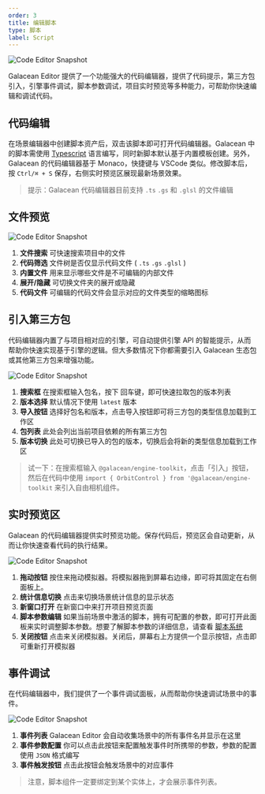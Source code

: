 ```yaml
---
order: 3
title: 编辑脚本
type: 脚本
label: Script
---
```


![Code Editor Snapshot](https://mdn.alipayobjects.com/huamei_fvsq9p/afts/img/A*oXB7Q7j8ngMAAAAAAAAAAAAADqiTAQ/original)

Galacean Editor 提供了一个功能强大的代码编辑器，提供了代码提示，第三方包引入，引擎事件调试，脚本参数调试，项目实时预览等多种能力，可帮助你快速编辑和调试代码。

## 代码编辑

在场景编辑器中创建脚本资产后，双击该脚本即可打开代码编辑器。Galacean 中的脚本需使用 [Typescript](https://www.typescriptlang.org/) 语言编写，同时新脚本默认基于内置模板创建。另外，Galacean 的代码编辑器基于 Monaco，快捷键与 VSCode 类似。修改脚本后，按 `Ctrl/⌘ + S` 保存，右侧实时预览区展现最新场景效果。

> 提示：Galacean 代码编辑器目前支持 `.ts` `.gs` 和 `.glsl` 的文件编辑

## 文件预览

![Code Editor Snapshot](https://mdn.alipayobjects.com/huamei_fvsq9p/afts/img/A*o51FQa9Uh0MAAAAAAAAAAAAADqiTAQ/original)

1. **文件搜索** 可快速搜索项目中的文件
2. **代码筛选** 文件树是否仅显示代码文件 ( `.ts` `.gs` `.glsl` )
3. **内置文件** 用来显示哪些文件是不可编辑的内部文件
4. **展开/隐藏** 可切换文件夹的展开或隐藏
5. **代码文件** 可编辑的代码文件会显示对应的文件类型的缩略图标

## 引入第三方包

代码编辑器内置了与项目相对应的引擎，可自动提供引擎 API 的智能提示，从而帮助你快速实现基于引擎的逻辑。但大多数情况下你都需要引入 Galacean 生态包或其他第三方包来增强功能。

![Code Editor Snapshot](https://mdn.alipayobjects.com/huamei_fvsq9p/afts/img/A*Nc2MQqOeWxgAAAAAAAAAAAAADqiTAQ/original)

1. **搜索框** 在搜索框输入包名，按下 回车键，即可快速拉取包的版本列表
2. **版本选择** 默认情况下使用 `latest` 版本
3. **导入按钮** 选择好包名和版本，点击导入按钮即可将三方包的类型信息加载到工作区
4. **包列表** 此处会列出当前项目依赖的所有第三方包
5. **版本切换** 此处可切换已导入的包的版本，切换后会将新的类型信息加载到工作区

> 试一下：在搜索框输入 `@galacean/engine-toolkit`，点击「引入」按钮，然后在代码中使用 `import { OrbitControl } from '@galacean/engine-toolkit` 来引入自由相机组件。

## 实时预览区

Galacean 的代码编辑器提供实时预览功能。保存代码后，预览区会自动更新，从而让你快速查看代码的执行结果。

![Code Editor Snapshot](https://mdn.alipayobjects.com/huamei_fvsq9p/afts/img/A*dCHqRIMdHbkAAAAAAAAAAAAADqiTAQ/original)

1. **拖动按钮** 按住来拖动模拟器。将模拟器拖到屏幕右边缘，即可将其固定在右侧面板上。
2. **统计信息切换** 点击来切换场景统计信息的显示状态
3. **新窗口打开** 在新窗口中来打开项目预览页面
4. **脚本参数编辑** 如果当前场景中激活的脚本，拥有可配置的参数，即可打开此面板来实时调整脚本参数。想要了解脚本参数的详细信息，请查看 [脚本系统](${docs}script-attributes)
5. **关闭按钮** 点击来关闭模拟器。关闭后，屏幕右上方提供一个显示按钮，点击即可重新打开模拟器

## 事件调试

在代码编辑器中，我们提供了一个事件调试面板，从而帮助你快速调试场景中的事件。

![Code Editor Snapshot](https://mdn.alipayobjects.com/huamei_fvsq9p/afts/img/A*xtmMT676qvcAAAAAAAAAAAAADqiTAQ/original)

1. **事件列表** Galacean Editor 会自动收集场景中的所有事件名并显示在这里
2. **事件参数配置** 你可以点击此按钮来配置触发事件时所携带的参数，参数的配置使用 `JSON` 格式编写
3. **事件触发按钮** 点击此按钮会触发场景中的对应事件

> 注意，脚本组件一定要绑定到某个实体上，才会展示事件列表。

